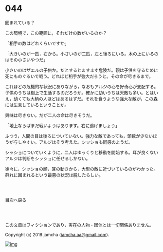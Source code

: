 # 044

囲まれている？  

この環境で，この範囲に，それだけの数がいるのか？  

「相手の数はどれくらいですか」  

「大きいのが一匹，右から。小さいのが二匹，左と後ろにいる。木の上にいるのはその小さいやつだ」  

小さいのはザエルの子供か。だとするとますます危険だ。親は子供を守るために死にものぐるいで戦う。どれほど相手が強大だろうと。その命が尽きるまで。  

これほどの危機的な状況にありながら，なおもアルジの心を好奇心が支配する。子供のうちは樹上で生活するのだろうか。確かに幼いうちは天敵も多い。とはいえ，幼くても大柄の人ほどはあるはずだ。それを食うような強大な敵が，この森には生息しているということか。  

興味は尽きない。だが二人の命は尽きそうだ。  

「地上ならばまだ戦いようはあります。右に逃げましょう」  

ふつう，人間の目は後ろについていない。強力な敵であっても，頭数が少ないほうが与しやすい。アルジはそう考えた。シッショも同感のようだ。  

シッショについていくように，二人はゆっくりと移動を開始する。耳が良くないアルジは判断をシッショに任せるしかない。  

徐々に，シッショの顔，耳の動きから，大型の敵に近づいているのがわかった。群れに囲まれるという最悪の状況は脱したらしい。  

<br>  
<br>  

[目次へ戻る](https://github.com/jamcha-aa/OblivionReports/blob/master/README.md)  

<br>  
<br>  

この文章はフィクションであり，実在の人物・団体とは一切関係ありません。  

Copyright (c) 2018 jamcha (jamcha.aa@gmail.com).  

[![img](http://i.creativecommons.org/l/by-nc-sa/4.0/88x31.png)](http://creativecommons.org/licenses/by-nc-sa/4.0/deed)